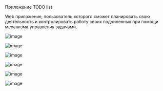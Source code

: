 Приложение TODO list

Web приложение, пользователь которого сможет
планировать свою деятельность и контролировать работу своих подчиненных при
помощи механизма управления задачами.

![image](https://github.com/VVinland/Kosmos/assets/114589631/6ab57b42-b9bc-4530-8957-ce5cbbb1745f)

![image](https://github.com/VVinland/Kosmos/assets/114589631/f682083c-3acf-4794-9c39-b111b189e751)

![image](https://github.com/VVinland/Kosmos/assets/114589631/2fdd0627-5ab0-4f2a-9a48-74a42722fe51)

![image](https://github.com/VVinland/Kosmos/assets/114589631/2eddc229-89dc-4f25-91bf-fc8576376c0a)

![image](https://github.com/VVinland/Kosmos/assets/114589631/0537b36e-e307-4cb5-a76d-71c58822f03f)

![image](https://github.com/VVinland/Kosmos/assets/114589631/6e907bd2-55bf-47cb-93be-f1a9033143a2)
